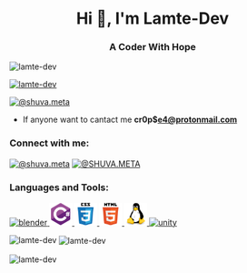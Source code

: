 <h1 align="center">Hi 👋, I'm Lamte-Dev</h1>
<h3 align="center">A Coder With Hope</h3>

<p align="left"> <img src="https://komarev.com/ghpvc/?username=lamte-dev&label=Profile%20views&color=0e75b6&style=flat" alt="lamte-dev" /> </p>

<p align="left"> <a href="https://github.com/ryo-ma/github-profile-trophy"><img src="https://github-profile-trophy.vercel.app/?username=lamte-dev" alt="lamte-dev" /></a> </p>

<p align="left"> <a href="https://twitter.com/@shuva.meta" target="blank"><img src="https://img.shields.io/twitter/follow/@shuva.meta?logo=twitter&style=for-the-badge" alt="@shuva.meta" /></a> </p>

- If anyone want to cantact me **cr0p$e4@protonmail.com**

<h3 align="left">Connect with me:</h3>
<p align="left">
<a href="https://twitter.com/@shuva.meta" target="blank"><img align="center" src="https://raw.githubusercontent.com/rahuldkjain/github-profile-readme-generator/master/src/images/icons/Social/twitter.svg" alt="@shuva.meta" height="30" width="40" /></a>
<a href="https://discord.gg/@SHUVA.META" target="blank"><img align="center" src="https://raw.githubusercontent.com/rahuldkjain/github-profile-readme-generator/master/src/images/icons/Social/discord.svg" alt="@SHUVA.META" height="30" width="40" /></a>
</p>

<h3 align="left">Languages and Tools:</h3>
<p align="left"> <a href="https://www.blender.org/" target="_blank" rel="noreferrer"> <img src="https://download.blender.org/branding/community/blender_community_badge_white.svg" alt="blender" width="40" height="40"/> </a> <a href="https://www.w3schools.com/cs/" target="_blank" rel="noreferrer"> <img src="https://raw.githubusercontent.com/devicons/devicon/master/icons/csharp/csharp-original.svg" alt="csharp" width="40" height="40"/> </a> <a href="https://www.w3schools.com/css/" target="_blank" rel="noreferrer"> <img src="https://raw.githubusercontent.com/devicons/devicon/master/icons/css3/css3-original-wordmark.svg" alt="css3" width="40" height="40"/> </a> <a href="https://www.w3.org/html/" target="_blank" rel="noreferrer"> <img src="https://raw.githubusercontent.com/devicons/devicon/master/icons/html5/html5-original-wordmark.svg" alt="html5" width="40" height="40"/> </a> <a href="https://www.linux.org/" target="_blank" rel="noreferrer"> <img src="https://raw.githubusercontent.com/devicons/devicon/master/icons/linux/linux-original.svg" alt="linux" width="40" height="40"/> </a> <a href="https://unity.com/" target="_blank" rel="noreferrer"> <img src="https://www.vectorlogo.zone/logos/unity3d/unity3d-icon.svg" alt="unity" width="40" height="40"/> </a> </p>

<p><img align="left" src="https://github-readme-stats.vercel.app/api/top-langs?username=lamte-dev&show_icons=true&locale=en&layout=compact" alt="lamte-dev" /></p>

<p>&nbsp;<img align="center" src="https://github-readme-stats.vercel.app/api?username=lamte-dev&show_icons=true&locale=en" alt="lamte-dev" /></p>

<p><img align="center" src="https://github-readme-streak-stats.herokuapp.com/?user=lamte-dev&" alt="lamte-dev" /></p>

